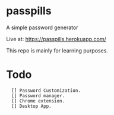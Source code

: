 # passpills
A simple password generator

Live at: https://passpills.herokuapp.com/

This repo is mainly for learning purposes.

# Todo
```
  [] Password Customization.
  [] Password manager.
  [] Chrome extension.
  [] Desktop App.
```
